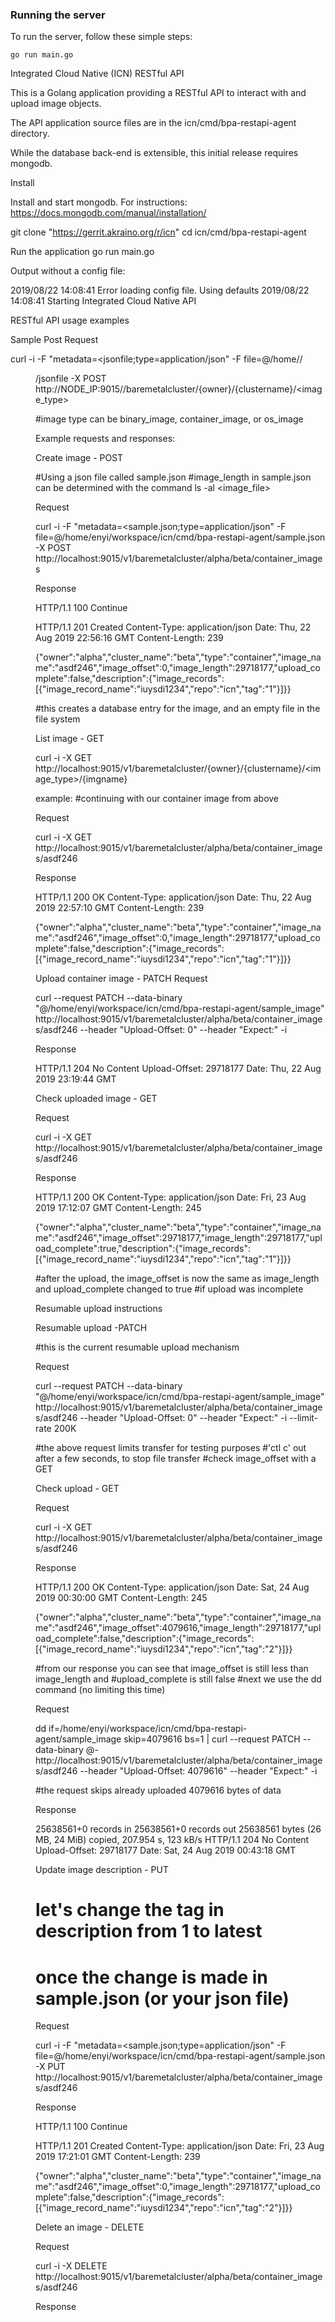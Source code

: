 ### Running the server
To run the server, follow these simple steps:

```
go run main.go
```
Integrated Cloud Native (ICN) RESTful API

This is a Golang application providing a RESTful API to interact with and upload image objects.

The API application source files are in the icn/cmd/bpa-restapi-agent directory.

While the database back-end is extensible, this initial release requires mongodb.

Install

Install and start mongodb. For instructions: https://docs.mongodb.com/manual/installation/

git clone "https://gerrit.akraino.org/r/icn"
cd icn/cmd/bpa-restapi-agent

Run the application
go run main.go

Output without a  config file:

2019/08/22 14:08:41 Error loading config file. Using defaults
2019/08/22 14:08:41 Starting Integrated Cloud Native API

RESTful API usage examples

Sample Post Request

curl -i -F "metadata=<jsonfile;type=application/json" -F file=@/home/<username>/<dir>/jsonfile -X POST http://NODE_IP:9015//baremetalcluster/{owner}/{clustername}/<image_type>

#image type can be binary_image, container_image, or os_image

Example requests and responses:

Create image - POST

#Using a json file called sample.json
#image_length in sample.json can be determined with the command
ls -al <image_file>

Request

curl -i -F "metadata=<sample.json;type=application/json" -F file=@/home/enyi/workspace/icn/cmd/bpa-restapi-agent/sample.json -X POST http://localhost:9015/v1/baremetalcluster/alpha/beta/container_images

Response

HTTP/1.1 100 Continue

HTTP/1.1 201 Created
Content-Type: application/json
Date: Thu, 22 Aug 2019 22:56:16 GMT
Content-Length: 239

{"owner":"alpha","cluster_name":"beta","type":"container","image_name":"asdf246","image_offset":0,"image_length":29718177,"upload_complete":false,"description":{"image_records":[{"image_record_name":"iuysdi1234","repo":"icn","tag":"1"}]}}

#this creates a database entry for the image, and an empty file in the file system

List image - GET

curl -i -X GET http://localhost:9015/v1/baremetalcluster/{owner}/{clustername}/<image_type>/{imgname}


example:
#continuing with our container image from above

Request

curl -i -X GET http://localhost:9015/v1/baremetalcluster/alpha/beta/container_images/asdf246

Response

HTTP/1.1 200 OK
Content-Type: application/json
Date: Thu, 22 Aug 2019 22:57:10 GMT
Content-Length: 239

{"owner":"alpha","cluster_name":"beta","type":"container","image_name":"asdf246","image_offset":0,"image_length":29718177,"upload_complete":false,"description":{"image_records":[{"image_record_name":"iuysdi1234","repo":"icn","tag":"1"}]}}

Upload container image - PATCH
Request

curl --request PATCH --data-binary "@/home/enyi/workspace/icn/cmd/bpa-restapi-agent/sample_image" http://localhost:9015/v1/baremetalcluster/alpha/beta/container_images/asdf246 --header "Upload-Offset: 0" --header "Expect:" -i


Response

HTTP/1.1 204 No Content
Upload-Offset: 29718177
Date: Thu, 22 Aug 2019 23:19:44 GMT

Check uploaded image - GET

Request

curl -i -X GET http://localhost:9015/v1/baremetalcluster/alpha/beta/container_images/asdf246

Response

HTTP/1.1 200 OK
Content-Type: application/json
Date: Fri, 23 Aug 2019 17:12:07 GMT
Content-Length: 245

{"owner":"alpha","cluster_name":"beta","type":"container","image_name":"asdf246","image_offset":29718177,"image_length":29718177,"upload_complete":true,"description":{"image_records":[{"image_record_name":"iuysdi1234","repo":"icn","tag":"1"}]}}

#after the upload, the image_offset is now the same as image_length and upload_complete changed to true
#if upload was incomplete

Resumable upload instructions

Resumable upload -PATCH

#this is the current resumable upload mechanism

Request

curl --request PATCH --data-binary "@/home/enyi/workspace/icn/cmd/bpa-restapi-agent/sample_image" http://localhost:9015/v1/baremetalcluster/alpha/beta/container_images/asdf246 --header "Upload-Offset: 0" --header "Expect:" -i --limit-rate 200K

#the above request limits transfer for testing purposes
#'ctl c' out after a few seconds, to stop file transfer
#check image_offset with a GET

Check upload - GET

Request

curl -i -X GET http://localhost:9015/v1/baremetalcluster/alpha/beta/container_images/asdf246

Response

HTTP/1.1 200 OK
Content-Type: application/json
Date: Sat, 24 Aug 2019 00:30:00 GMT
Content-Length: 245

{"owner":"alpha","cluster_name":"beta","type":"container","image_name":"asdf246","image_offset":4079616,"image_length":29718177,"upload_complete":false,"description":{"image_records":[{"image_record_name":"iuysdi1234","repo":"icn","tag":"2"}]}}

#from our response you can see that image_offset is still less than image_length and #upload_complete is still false
#next we use the dd command (no limiting this time)

Request

dd if=/home/enyi/workspace/icn/cmd/bpa-restapi-agent/sample_image skip=4079616 bs=1 | curl --request PATCH --data-binary @- http://localhost:9015/v1/baremetalcluster/alpha/beta/container_images/asdf246 --header "Upload-Offset: 4079616" --header "Expect:" -i

#the request skips already uploaded 4079616 bytes of data

Response

25638561+0 records in
25638561+0 records out
25638561 bytes (26 MB, 24 MiB) copied, 207.954 s, 123 kB/s
HTTP/1.1 204 No Content
Upload-Offset: 29718177
Date: Sat, 24 Aug 2019 00:43:18 GMT

Update image description - PUT

# let's change the tag in description from 1 to latest
# once the  change is made in sample.json (or your json file)

Request

curl -i -F "metadata=<sample.json;type=application/json" -F file=@/home/enyi/workspace/icn/cmd/bpa-restapi-agent/sample.json -X PUT http://localhost:9015/v1/baremetalcluster/alpha/beta/container_images/asdf246

Response

HTTP/1.1 100 Continue

HTTP/1.1 201 Created
Content-Type: application/json
Date: Fri, 23 Aug 2019 17:21:01 GMT
Content-Length: 239

{"owner":"alpha","cluster_name":"beta","type":"container","image_name":"asdf246","image_offset":0,"image_length":29718177,"upload_complete":false,"description":{"image_records":[{"image_record_name":"iuysdi1234","repo":"icn","tag":"2"}]}}

Delete an image - DELETE

Request

curl -i -X DELETE http://localhost:9015/v1/baremetalcluster/alpha/beta/container_images/asdf246

Response
